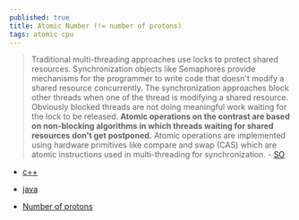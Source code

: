 ```yaml
---
published: true
title: Atomic Number (!= number of protons)
tags: atomic cpu
---
```

> Traditional multi-threading approaches use locks to protect shared resources. Synchronization objects like Semaphores provide mechanisms for the programmer to write code that doesn't modify a shared resource concurrently. The synchronization approaches block other threads when one of the thread is modifying a shared resource. Obviously blocked threads are not doing meaningful work waiting for the lock to be released.
**Atomic operations on the contrast are based on non-blocking algorithms in which threads waiting for shared resources don't get postponed.** Atomic operations are implemented using hardware primitives like compare and swap (CAS) which are atomic instructions used in multi-threading for synchronization. - [SO](https://stackoverflow.com/questions/26816313/java-what-is-an-atomic-number/26817146#26817146)

- [c++](https://en.cppreference.com/w/cpp/atomic/atomic)
- [java](https://stackoverflow.com/questions/26816313/java-what-is-an-atomic-number#26816340)

- [Number of protons](https://en.wikipedia.org/wiki/Atomic_number)